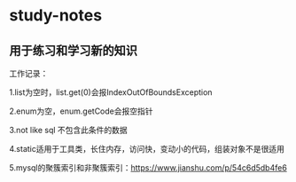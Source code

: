 # study-notes
用于练习和学习新的知识
------------------
工作记录：


1.list为空时，list.get(0)会报IndexOutOfBoundsException   
 
2.enum为空，enum.getCode会报空指针   
 
3.not like sql  不包含此条件的数据    

4.static适用于工具类，长住内存，访问快，变动小的代码，组装对象不是很适用  

5.mysql的聚簇索引和非聚簇索引：https://www.jianshu.com/p/54c6d5db4fe6
